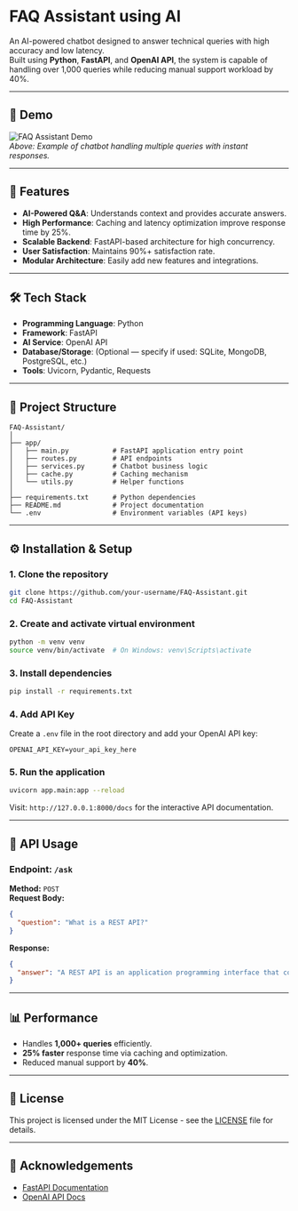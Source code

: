# FAQ Assistant using AI

An AI-powered chatbot designed to answer technical queries with high accuracy and low latency.  
Built using **Python**, **FastAPI**, and **OpenAI API**, the system is capable of handling over 1,000 queries while reducing manual support workload by 40%.

---

## 📸 Demo

![FAQ Assistant Demo](demo.gif)  
*Above: Example of chatbot handling multiple queries with instant responses.*

---

## 🚀 Features
- **AI-Powered Q&A**: Understands context and provides accurate answers.
- **High Performance**: Caching and latency optimization improve response time by 25%.
- **Scalable Backend**: FastAPI-based architecture for high concurrency.
- **User Satisfaction**: Maintains 90%+ satisfaction rate.
- **Modular Architecture**: Easily add new features and integrations.

---

## 🛠 Tech Stack
- **Programming Language**: Python
- **Framework**: FastAPI
- **AI Service**: OpenAI API
- **Database/Storage**: (Optional — specify if used: SQLite, MongoDB, PostgreSQL, etc.)
- **Tools**: Uvicorn, Pydantic, Requests

---

## 📂 Project Structure
```
FAQ-Assistant/
│
├── app/
│   ├── main.py           # FastAPI application entry point
│   ├── routes.py         # API endpoints
│   ├── services.py       # Chatbot business logic
│   ├── cache.py          # Caching mechanism
│   └── utils.py          # Helper functions
│
├── requirements.txt      # Python dependencies
├── README.md             # Project documentation
└── .env                  # Environment variables (API keys)
```

---

## ⚙️ Installation & Setup

### 1. Clone the repository
```bash
git clone https://github.com/your-username/FAQ-Assistant.git
cd FAQ-Assistant
```

### 2. Create and activate virtual environment
```bash
python -m venv venv
source venv/bin/activate  # On Windows: venv\Scripts\activate
```

### 3. Install dependencies
```bash
pip install -r requirements.txt
```

### 4. Add API Key
Create a `.env` file in the root directory and add your OpenAI API key:
```
OPENAI_API_KEY=your_api_key_here
```

### 5. Run the application
```bash
uvicorn app.main:app --reload
```
Visit: `http://127.0.0.1:8000/docs` for the interactive API documentation.

---

## 📡 API Usage

### **Endpoint:** `/ask`
**Method:** `POST`  
**Request Body:**
```json
{
  "question": "What is a REST API?"
}
```

**Response:**
```json
{
  "answer": "A REST API is an application programming interface that conforms to the constraints of REST architecture..."
}
```

---

## 📊 Performance
- Handles **1,000+ queries** efficiently.
- **25% faster** response time via caching and optimization.
- Reduced manual support by **40%**.

---

## 📜 License
This project is licensed under the MIT License - see the [LICENSE](LICENSE) file for details.

---

## 🙌 Acknowledgements
- [FastAPI Documentation](https://fastapi.tiangolo.com/)
- [OpenAI API Docs](https://platform.openai.com/docs/)
